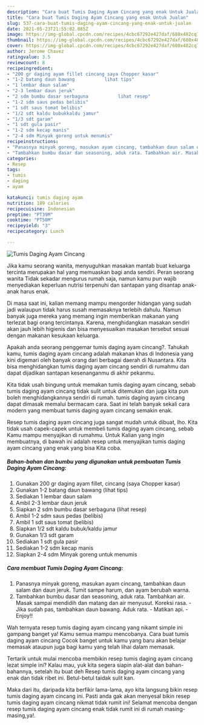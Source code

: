```yaml
---
description: "Cara buat Tumis Daging Ayam Cincang yang enak Untuk Jualan"
title: "Cara buat Tumis Daging Ayam Cincang yang enak Untuk Jualan"
slug: 537-cara-buat-tumis-daging-ayam-cincang-yang-enak-untuk-jualan
date: 2021-05-23T21:55:02.085Z
image: https://img-global.cpcdn.com/recipes/4cbc67292e427daf/680x482cq70/tumis-daging-ayam-cincang-foto-resep-utama.jpg
thumbnail: https://img-global.cpcdn.com/recipes/4cbc67292e427daf/680x482cq70/tumis-daging-ayam-cincang-foto-resep-utama.jpg
cover: https://img-global.cpcdn.com/recipes/4cbc67292e427daf/680x482cq70/tumis-daging-ayam-cincang-foto-resep-utama.jpg
author: Jerome Chavez
ratingvalue: 3.5
reviewcount: 8
recipeingredient:
- "200 gr daging ayam fillet cincang saya Chopper kasar"
- "1-2 batang daun bawang           lihat tips"
- "1 lembar daun salam"
- "2-3 lembar daun jeruk"
- "2 sdm bumbu dasar serbaguna           lihat resep"
- "1-2 sdm saus pedas belibis"
- "1 sdt saus tomat belibis"
- "1/2 sdt kaldu bubukkaldu jamur"
- "1/3 sdt garam"
- "1 sdt gula pasir"
- "1-2 sdm kecap manis"
- "2-4 sdm Minyak goreng untuk menumis"
recipeinstructions:
- "Panasnya minyak goreng, masukan ayam cincang, tambahkan daun salam dan daun jeruk. Tumit sampe harum, dan ayam berubah warna."
- "Tambahkan bumbu dasar dan seasoning, aduk rata. Tambahkan air. Masak sampai mendidih dan matang dan air menyusut. Koreksi rasa.  Jika sudah pas, tambahkan daun bawang. Aduk rata.  Matikan api.  Enjoy!!"
categories:
- Resep
tags:
- tumis
- daging
- ayam

katakunci: tumis daging ayam 
nutrition: 189 calories
recipecuisine: Indonesian
preptime: "PT39M"
cooktime: "PT50M"
recipeyield: "3"
recipecategory: Lunch

---
```



![Tumis Daging Ayam Cincang](https://img-global.cpcdn.com/recipes/4cbc67292e427daf/680x482cq70/tumis-daging-ayam-cincang-foto-resep-utama.jpg)

Jika kamu seorang wanita, menyuguhkan masakan mantab buat keluarga tercinta merupakan hal yang memuaskan bagi anda sendiri. Peran seorang  wanita Tidak sekadar mengurus rumah saja, namun kamu pun wajib menyediakan keperluan nutrisi terpenuhi dan santapan yang disantap anak-anak harus enak.

Di masa  saat ini, kalian memang mampu mengorder hidangan yang sudah jadi walaupun tidak harus susah memasaknya terlebih dahulu. Namun banyak juga mereka yang memang ingin memberikan makanan yang terlezat bagi orang tercintanya. Karena, menghidangkan masakan sendiri akan jauh lebih higienis dan bisa menyesuaikan masakan tersebut sesuai dengan makanan kesukaan keluarga. 



Apakah anda seorang penggemar tumis daging ayam cincang?. Tahukah kamu, tumis daging ayam cincang adalah makanan khas di Indonesia yang kini digemari oleh banyak orang dari berbagai daerah di Nusantara. Kita bisa menghidangkan tumis daging ayam cincang sendiri di rumahmu dan dapat dijadikan santapan kesenanganmu di akhir pekanmu.

Kita tidak usah bingung untuk memakan tumis daging ayam cincang, sebab tumis daging ayam cincang tidak sulit untuk ditemukan dan juga kita pun boleh menghidangkannya sendiri di rumah. tumis daging ayam cincang dapat dimasak memalui bermacam cara. Saat ini telah banyak sekali cara modern yang membuat tumis daging ayam cincang semakin enak.

Resep tumis daging ayam cincang juga sangat mudah untuk dibuat, lho. Kita tidak usah capek-capek untuk membeli tumis daging ayam cincang, sebab Kamu mampu menyajikan di rumahmu. Untuk Kalian yang ingin membuatnya, di bawah ini adalah resep untuk menyajikan tumis daging ayam cincang yang enak yang bisa Kita coba.

<!--inarticleads1-->

##### Bahan-bahan dan bumbu yang digunakan untuk pembuatan Tumis Daging Ayam Cincang:

1. Gunakan 200 gr daging ayam fillet, cincang (saya Chopper kasar)
1. Gunakan 1-2 batang daun bawang           (lihat tips)
1. Sediakan 1 lembar daun salam
1. Ambil 2-3 lembar daun jeruk
1. Siapkan 2 sdm bumbu dasar serbaguna           (lihat resep)
1. Ambil 1-2 sdm saus pedas (belibis)
1. Ambil 1 sdt saus tomat (belibis)
1. Siapkan 1/2 sdt kaldu bubuk/kaldu jamur
1. Gunakan 1/3 sdt garam
1. Sediakan 1 sdt gula pasir
1. Sediakan 1-2 sdm kecap manis
1. Siapkan 2-4 sdm Minyak goreng untuk menumis




<!--inarticleads2-->

##### Cara membuat Tumis Daging Ayam Cincang:

1. Panasnya minyak goreng, masukan ayam cincang, tambahkan daun salam dan daun jeruk. Tumit sampe harum, dan ayam berubah warna.
1. Tambahkan bumbu dasar dan seasoning, aduk rata. Tambahkan air. Masak sampai mendidih dan matang dan air menyusut. Koreksi rasa.  - Jika sudah pas, tambahkan daun bawang. Aduk rata.  - Matikan api.  - Enjoy!!




Wah ternyata resep tumis daging ayam cincang yang nikamt simple ini gampang banget ya! Kamu semua mampu mencobanya. Cara buat tumis daging ayam cincang Cocok banget untuk kamu yang baru akan belajar memasak ataupun juga bagi kamu yang telah lihai dalam memasak.

Tertarik untuk mulai mencoba membikin resep tumis daging ayam cincang lezat simple ini? Kalau mau, yuk kita segera siapin alat-alat dan bahan-bahannya, setelah itu buat deh Resep tumis daging ayam cincang yang enak dan tidak ribet ini. Betul-betul taidak sulit kan. 

Maka dari itu, daripada kita berfikir lama-lama, ayo kita langsung bikin resep tumis daging ayam cincang ini. Pasti anda gak akan menyesal bikin resep tumis daging ayam cincang nikmat tidak rumit ini! Selamat mencoba dengan resep tumis daging ayam cincang enak tidak rumit ini di rumah masing-masing,ya!.

